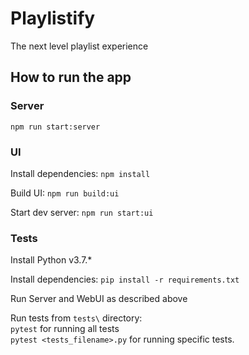 # Playlistify

The next level playlist experience

## How to run the app

### Server

`npm run start:server`

### UI

Install dependencies:
`npm install`

Build UI:
`npm run build:ui`

Start dev server:
`npm run start:ui`

### Tests
Install Python v3.7.*

Install dependencies:
`pip install -r requirements.txt`

Run Server and WebUI as described above

Run tests from `tests\` directory:  
`pytest` for running all tests  
`pytest <tests_filename>.py` for running specific tests.

